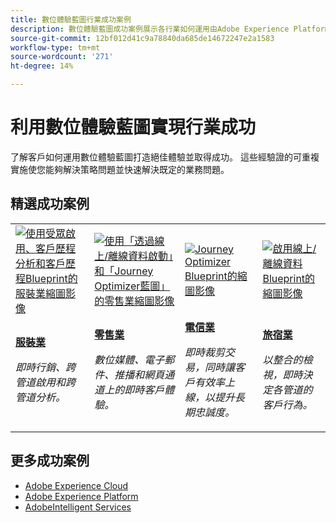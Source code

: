 ```yaml
---
title: 數位體驗藍圖行業成功案例
description: 數位體驗藍圖成功案例展示各行業如何運用由Adobe Experience Platform提供技術支援的Adobe Experience Cloud應用程式實現商業價值。
source-git-commit: 12bf012d41c9a78840da685de14672247e2a1583
workflow-type: tm+mt
source-wordcount: '271'
ht-degree: 14%

---
```



# 利用數位體驗藍圖實現行業成功

了解客戶如何運用數位體驗藍圖打造絕佳體驗並取得成功。 這些經驗證的可重複實施使您能夠解決策略問題並快速解決既定的業務問題。

## 精選成功案例

<table style="table-layout:fixed">
<tr>
  <td>
    <a href="https://experienceleague.adobe.com/docs/blueprints-learn/architecture/audience-activation/platform-and-applications.html?lang=zh-Hant"><img alt="使用受眾啟用、客戶歷程分析和客戶歷程Blueprint的服裝業縮圖影像" src="https://experienceleague.adobe.com/docs/blueprints-learn/assets/aep+apps_vertical.svg?lang=en"/></a>
    </td>
  <td>
    <a href="https://experienceleague.adobe.com/docs/blueprints-learn/architecture/customer-journeys/journey-optimizer.html?lang=en"><img alt="使用「透過線上/離線資料啟動」和「Journey Optimizer藍圖」的零售業縮圖影像" src="https://experienceleague.adobe.com/docs/blueprints-learn/assets/aep+apps_vertical.svg?lang=en"/></a>

</td>
  <td>
    <a href="https://experienceleague.adobe.com/docs/blueprints-learn/architecture/customer-journeys/journey-optimizer.html?lang=en"><img alt="Journey Optimizer Blueprint的縮圖影像" src="https://experienceleague.adobe.com/docs/blueprints-learn/assets/journey-optimizer.png?lang=en" /></a>
  </td>
  <td>
    <a href="https://experienceleague.adobe.com/docs/blueprints-learn/architecture/audience-activation/online-offline.html?lang=en"><img alt="啟用線上/離線資料Blueprint的縮圖影像" src="https://experienceleague.adobe.com/docs/blueprints-learn/assets/online_offline_activation.svg" /></a>
  </td>
</tr>
<tr>
  <td>
    <div><a href="https://experienceleague.adobe.com/docs/blueprints-learn/architecture/audience-activation/platform-and-applications.html?lang=en"><strong>服裝業</strong></a></div>
    <p><em>即時行銷、跨管道啟用和跨管道分析。</em></p>
  </td>
  <td>
    <div><a href="https://experienceleague.adobe.com/docs/blueprints-learn/architecture/customer-journeys/journey-optimizer.html?lang=en"><strong>零售業</strong></a></div>
    <p><em>數位媒體、電子郵件、推播和網頁通道上的即時客戶體驗。</em></p>
  </td>
  <td>
    <div><a href="https://experienceleague.adobe.com/docs/blueprints-learn/architecture/customer-journeys/journey-optimizer.html?lang=en"><strong>電信業</strong></a></div>
    <p><em>即時裁剪交易，同時讓客戶有效率上線，以提升長期忠誠度。</em></p>
  </td>
  <td>
    <div><a href="https://experienceleague.adobe.com/docs/blueprints-learn/architecture/audience-activation/online-offline.html?lang=en"><strong>旅宿業</strong></a></div>
    <p><em>以整合的檢視，即時決定各管道的客戶行為。</em></p>
  </td>
</tr>
</table>

## 更多成功案例

* <a href="https://business.adobe.com/customer-success-stories/index.html?Products+%26+Services=Experience">Adobe Experience Cloud</a>
* <a href="https://business.adobe.com/customer-success-stories/index.html?Products+%26+Services=Experience+Platform">Adobe Experience Platform</a>
* <a href="https://business.adobe.com/customer-success-stories/index.html?Products+%26+Services=Intelligent+Services">AdobeIntelligent Services</a>


